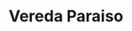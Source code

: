 ---
title: Vereda Paraiso
nombre_comunidad: Vereda Paraiso
municipio: |+
  Colosó

departamento: Sucre
descripcion: >-
  La vereda cuenta con dos sectores, Paraiso 1 y paraiso 2. Tiene acueducto por
  gravedad y energía. No cuentan con servicio de gas. Se dedican principalmente
  a la apicultura, y en menor medida producción de cacao y yuca amarga
num_personas: 210
num_familias: 70
min_distancia_casco_urbano: 5
km_distancia_casco_urbano: 3
vias_acceso: Vía asfaltada hasta la comunidad y destapada entre un sector y otro
infraestructura_comunitaria: Instituciones educativas (IE)
notas_infraestructura_comunitaria:
  - IE hasta 5°.
liderazgo_comunidad:
  - >-
    Su asociación de productores de miel y apicultura tiene 16 años de trabajo.
    hay un liderazgo importante. Tienen base social para sostenibilidad
    productiva y social

    Se requiere relevo generacional.

    La comunidad es activa para participar
  - |2-
     en especial los hombres en el horario de la tarde que vienen de trabajar.
    las JAC están constituidas aunque algo inactivas
inclusion_diversidad_genero: >-
  Las mujeres participan en familias en acción, familias en su tierra y algunas
  activiades de la UARIV

  La participación de mujeres en ASOAPICOL  es mínima, solo tienen una asociada
  mujer.


  Hay una representatividad de Narrar para vivir.
comentarios_conectividad: >-
  Se tiene señal de manera constante, algunas viviendas no tienen, pero en su
  mayoría la gente tiene
punto_SOLE: Institución educativa
comentarios_punto_SOLE:
  - INSTITUCIÓN EDUCATIVA VEREDA EL PARAISO.
ppales_actividades_economicas_vocacion_productiva:
  - Apicultura
  - Agroforestal
comentarios_ppales_actividades_economicas_vocacion_productiva:
  - |-
    Agricultura (Cacao y Yuca Amarga).
    Producción de miel (estacional).
comunidad_sostenible_uso_suelo: >-
  La producción de miel hace parte de la cadena apícola de Sucre. tienen 200
  colmenas aproximadamente / 3 toneladas anuales
org_con_proyeccion:
  - Asoapicol
servicios_publicos_comunidades_focalizadas:
  - |-
    "Acueducto-""Colosó

    """
  - |-
    "Energía-""Colosó

    """
  - |-
    "Gas-""Colosó

    """
comunidades_focalizadas_educacion_infraestructura_educativa:
  - Institución educativa
comunidades_focalizadas_practicas_organizativas:
  - Asociación de Apicultores de Colosó
  - Junta de Acción Comunal
  - Junta de Acción Comunal
conectividad_minima: Bueno
iniciativas_priorizadas:
  - Apicultura
  - Yuca Brava
  - Piscicultura
org_focalizada:
  - Asoapicol
riesgo: Bajo
otros_programas_USAID:
  - 'No'
alianzas_colaboradores_1:
  - Cursos apÍcolas
  - Cosecha de agua con silvo pastoril
  - Cosecha de agua con limón tahití
alianzas_colaboradores_2:
  - Cursos apÍcolas
  - Cosecha de agua con silvo pastoril
  - Cosecha de agua con limón tahití
actividades_ocio:
  - Fútbol
  - Tejo
  - Softbol (no hay cancha)
medios_comunicacion_narrativas_locales:
  - Colectivo comunicaciones Montes de María
  - Colectivo de comunicaciones
  - Emisora La Nueva 100.7
num_visitas_realizadas: 43
num_diagnosticos_rurales_participativos_realizados: 1
infraestructura_salud_atencion_psicosocial:
  - Proyectos agroforestales con apoyo psicosocial
notas_infraestructura_salud_atencion_psicosocial: >-
  Los proyectos agroforestales desarrollados han tenido apoyo psicosocial,
  actualmente no hay programas en curso.
num_visitas_predio: 5
url: /reportes/vereda-paraiso
layout: comunidad
download_file: /reportes/vereda-paraiso.pdf

---